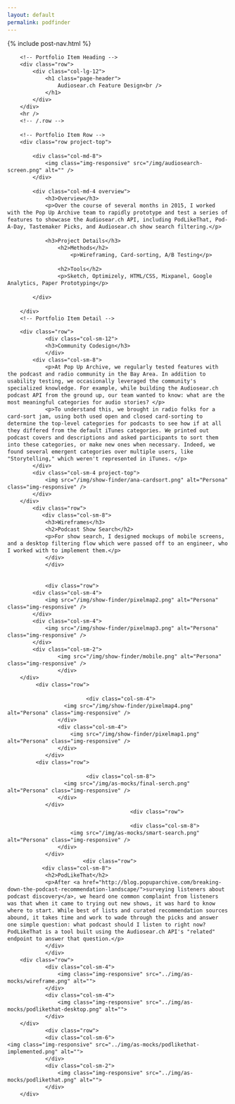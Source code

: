 ```yaml
--- 
layout: default
permalink: podfinder 
--- 
```

{% include post-nav.html %}

<div class="container post">

        <!-- Portfolio Item Heading -->
        <div class="row">
            <div class="col-lg-12">
                <h1 class="page-header">
                    Audiosear.ch Feature Design<br />
                </h1>
            </div>
        </div>
        <hr />
        <!-- /.row -->

        <!-- Portfolio Item Row -->
        <div class="row project-top">

            <div class="col-md-8">
                <img class="img-responsive" src="/img/audiosearch-screen.png" alt="" />
            </div>

            <div class="col-md-4 overview">
                <h3>Overview</h3>
                <p>Over the course of several months in 2015, I worked with the Pop Up Archive team to rapidly prototype and test a series of features to showcase the Audiosear.ch API, including PodLikeThat, Pod-A-Day, Tastemaker Picks, and Audiosear.ch show search filtering.</p>
                    
                <h3>Project Details</h3>
                    <h2>Methods</h2> 
                        <p>Wireframing, Card-sorting, A/B Testing</p>

                    <h2>Tools</h2>
                    <p>Sketch, Optimizely, HTML/CSS, Mixpanel, Google Analytics, Paper Prototyping</p>

            </div>

        </div>
        <!-- Portfolio Item Detail -->
<!--
        <div class="row">
                <h2>The Problem</h2>
            <div class="col-sm-12">

                <div class="newspaper">
Lorem ipsum dolor sit amet, consectetuer adipiscing elit, sed diam nonummy nibh euismod tincidunt ut laoreet dolore magna aliquam erat volutpat. Ut wisi enim ad minim veniam, quis nostrud exerci tation ullamcorper suscipit lobortis nisl ut aliquip ex ea commodo consequat. Duis autem vel eum iriure dolor in hendrerit in vulputate velit esse molestie consequat, vel illum dolore eu feugiat nulla facilisis at vero eros et accumsan et iusto odio dignissim qui blandit praesent luptatum zzril delenit augue duis dolore te feugait nulla facilisi. Nam liber tempor cum soluta nobis eleifend option congue nihil imperdiet doming id quod mazim placerat facer possim assum.
</div>
                            </div>
        </div>
-->


        <div class="row">
                <div class="col-sm-12">
                <h3>Community Codesign</h3>
                </div>
            <div class="col-sm-8">
                <p>At Pop Up Archive, we regularly tested features with the podcast and radio community in the Bay Area. In addition to usability testing, we occasionally leveraged the community's specialized knowledge. For example, while building the Audiosear.ch podcast API from the ground up, our team wanted to know: what are the most meaningful categories for audio stories? </p>
                <p>To understand this, we brought in radio folks for a card-sort jam, using both used open and closed card-sorting to determine the top-level categories for podcasts to see how if at all they differed from the default iTunes categories. We printed out podcast covers and descriptions and asked participants to sort them into these categories, or make new ones when necessary. Indeed, we found several emergent categories over multiple users, like "Storytelling," which weren't represented in iTunes. </p>
            </div>
            <div class="col-sm-4 project-top">
                <img src="/img/show-finder/ana-cardsort.png" alt="Persona" class="img-responsive" />
            </div>
        </div>
            <div class="row">
               <div class="col-sm-8">
                <h3>Wireframes</h3>
                <h2>Podcast Show Search</h2>
                <p>For show search, I designed mockups of mobile screens, and a desktop filtering flow which were passed off to an engineer, who I worked with to implement them.</p>
                </div>
                </div>

         
                <div class="row">
            <div class="col-sm-4">
                <img src="/img/show-finder/pixelmap2.png" alt="Persona" class="img-responsive" />
            </div>
            <div class="col-sm-4">
                <img src="/img/show-finder/pixelmap3.png" alt="Persona" class="img-responsive" />
            </div>
            <div class="col-sm-2">
                    <img src="/img/show-finder/mobile.png" alt="Persona" class="img-responsive" />
                    </div>
        </div>
             <div class="row">
                   
                             <div class="col-sm-4">
                      <img src="/img/show-finder/pixelmap4.png" alt="Persona" class="img-responsive" />  
                    </div>
                    <div class="col-sm-4">
                        <img src="/img/show-finder/pixelmap1.png" alt="Persona" class="img-responsive" />
                    </div>
                </div>
             <div class="row">
                   
                             <div class="col-sm-8">
                      <img src="/img/as-mocks/final-serch.png" alt="Persona" class="img-responsive" />  
                    </div>
                </div>
                                           <div class="row">

                                           <div class="col-sm-8">
                        <img src="/img/as-mocks/smart-search.png" alt="Persona" class="img-responsive" />
                    </div>
                </div>
                            <div class="row">
               <div class="col-sm-8">
                <h2>PodLikeThat</h2>
                <p>After <a href="http://blog.popuparchive.com/breaking-down-the-podcast-recommendation-landscape/">surveying listeners about podcast discovery</a>, we heard one common complaint from listeners was that when it came to trying out new shows, it was hard to know where to start. While best of lists and curated recommendation sources abound, it takes time and work to wade through the picks and answer one simple question: what podcast should I listen to right now? PodLikeThat is a tool built using the Audiosear.ch API's "related" endpoint to answer that question.</p>
                </div>
                </div>
        <div class="row">
                <div class="col-sm-4">
                    <img class="img-responsive" src="../img/as-mocks/wireframe.png" alt="">
                </div>
                <div class="col-sm-4">
                    <img class="img-responsive" src="../img/as-mocks/podlikethat-desktop.png" alt="">
                </div>
        </div>
                <div class="row">
                <div class="col-sm-6">
    <img class="img-responsive" src="../img/as-mocks/podlikethat-implemented.png" alt="">
                </div>
                <div class="col-sm-2">
                    <img class="img-responsive" src="../img/as-mocks/podlikethat.png" alt="">
                </div>
        </div>
       
   
</div>

